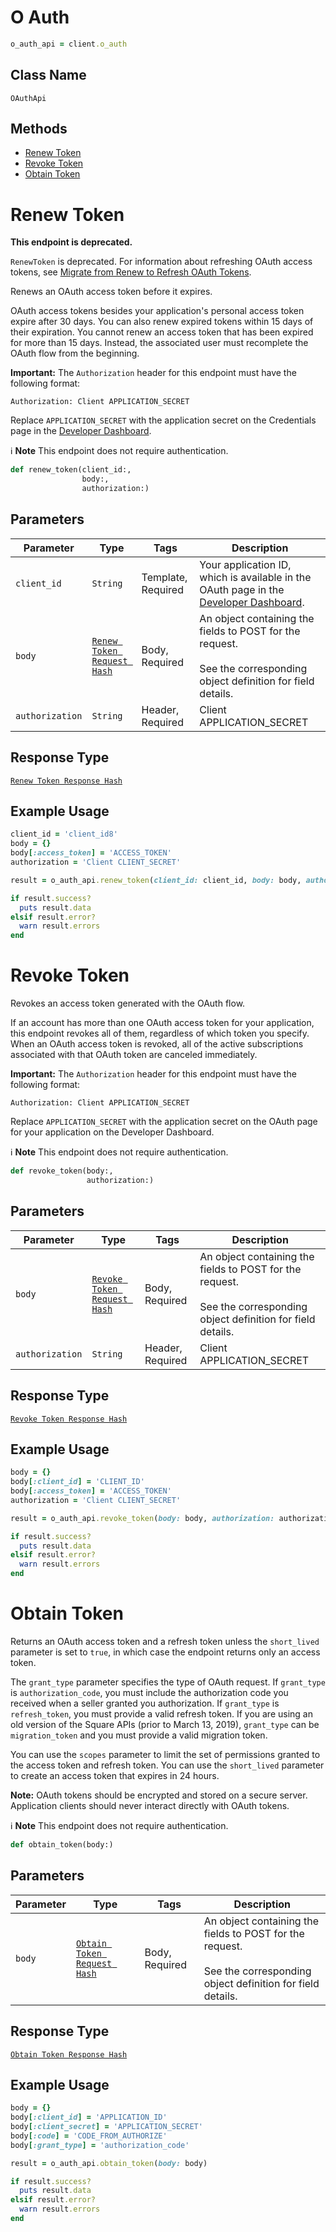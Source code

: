 # O Auth

```ruby
o_auth_api = client.o_auth
```

## Class Name

`OAuthApi`

## Methods

* [Renew Token](../../doc/api/o-auth.md#renew-token)
* [Revoke Token](../../doc/api/o-auth.md#revoke-token)
* [Obtain Token](../../doc/api/o-auth.md#obtain-token)


# Renew Token

**This endpoint is deprecated.**

`RenewToken` is deprecated. For information about refreshing OAuth access tokens, see
[Migrate from Renew to Refresh OAuth Tokens](https://developer.squareup.com/docs/oauth-api/migrate-to-refresh-tokens).

Renews an OAuth access token before it expires.

OAuth access tokens besides your application's personal access token expire after 30 days.
You can also renew expired tokens within 15 days of their expiration.
You cannot renew an access token that has been expired for more than 15 days.
Instead, the associated user must recomplete the OAuth flow from the beginning.

__Important:__ The `Authorization` header for this endpoint must have the
following format:

```
Authorization: Client APPLICATION_SECRET
```

Replace `APPLICATION_SECRET` with the application secret on the Credentials
page in the [Developer Dashboard](https://developer.squareup.com/apps).

:information_source: **Note** This endpoint does not require authentication.

```ruby
def renew_token(client_id:,
                body:,
                authorization:)
```

## Parameters

| Parameter | Type | Tags | Description |
|  --- | --- | --- | --- |
| `client_id` | `String` | Template, Required | Your application ID, which is available in the OAuth page in the [Developer Dashboard](https://developer.squareup.com/apps). |
| `body` | [`Renew Token Request Hash`](../../doc/models/renew-token-request.md) | Body, Required | An object containing the fields to POST for the request.<br><br>See the corresponding object definition for field details. |
| `authorization` | `String` | Header, Required | Client APPLICATION_SECRET |

## Response Type

[`Renew Token Response Hash`](../../doc/models/renew-token-response.md)

## Example Usage

```ruby
client_id = 'client_id8'
body = {}
body[:access_token] = 'ACCESS_TOKEN'
authorization = 'Client CLIENT_SECRET'

result = o_auth_api.renew_token(client_id: client_id, body: body, authorization: authorization)

if result.success?
  puts result.data
elsif result.error?
  warn result.errors
end
```


# Revoke Token

Revokes an access token generated with the OAuth flow.

If an account has more than one OAuth access token for your application, this
endpoint revokes all of them, regardless of which token you specify. When an
OAuth access token is revoked, all of the active subscriptions associated
with that OAuth token are canceled immediately.

__Important:__ The `Authorization` header for this endpoint must have the
following format:

```
Authorization: Client APPLICATION_SECRET
```

Replace `APPLICATION_SECRET` with the application secret on the OAuth
page for your application on the Developer Dashboard.

:information_source: **Note** This endpoint does not require authentication.

```ruby
def revoke_token(body:,
                 authorization:)
```

## Parameters

| Parameter | Type | Tags | Description |
|  --- | --- | --- | --- |
| `body` | [`Revoke Token Request Hash`](../../doc/models/revoke-token-request.md) | Body, Required | An object containing the fields to POST for the request.<br><br>See the corresponding object definition for field details. |
| `authorization` | `String` | Header, Required | Client APPLICATION_SECRET |

## Response Type

[`Revoke Token Response Hash`](../../doc/models/revoke-token-response.md)

## Example Usage

```ruby
body = {}
body[:client_id] = 'CLIENT_ID'
body[:access_token] = 'ACCESS_TOKEN'
authorization = 'Client CLIENT_SECRET'

result = o_auth_api.revoke_token(body: body, authorization: authorization)

if result.success?
  puts result.data
elsif result.error?
  warn result.errors
end
```


# Obtain Token

Returns an OAuth access token and a refresh token unless the
`short_lived` parameter is set to `true`, in which case the endpoint
returns only an access token.

The `grant_type` parameter specifies the type of OAuth request. If
`grant_type` is `authorization_code`, you must include the authorization
code you received when a seller granted you authorization. If `grant_type`
is `refresh_token`, you must provide a valid refresh token. If you are using
an old version of the Square APIs (prior to March 13, 2019), `grant_type`
can be `migration_token` and you must provide a valid migration token.

You can use the `scopes` parameter to limit the set of permissions granted
to the access token and refresh token. You can use the `short_lived` parameter
to create an access token that expires in 24 hours.

__Note:__ OAuth tokens should be encrypted and stored on a secure server.
Application clients should never interact directly with OAuth tokens.

:information_source: **Note** This endpoint does not require authentication.

```ruby
def obtain_token(body:)
```

## Parameters

| Parameter | Type | Tags | Description |
|  --- | --- | --- | --- |
| `body` | [`Obtain Token Request Hash`](../../doc/models/obtain-token-request.md) | Body, Required | An object containing the fields to POST for the request.<br><br>See the corresponding object definition for field details. |

## Response Type

[`Obtain Token Response Hash`](../../doc/models/obtain-token-response.md)

## Example Usage

```ruby
body = {}
body[:client_id] = 'APPLICATION_ID'
body[:client_secret] = 'APPLICATION_SECRET'
body[:code] = 'CODE_FROM_AUTHORIZE'
body[:grant_type] = 'authorization_code'

result = o_auth_api.obtain_token(body: body)

if result.success?
  puts result.data
elsif result.error?
  warn result.errors
end
```

